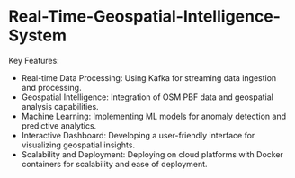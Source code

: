 # Real-Time-Geospatial-Intelligence-System
Key Features:

* Real-time Data Processing: Using Kafka for streaming data ingestion and processing.
* Geospatial Intelligence: Integration of OSM PBF data and geospatial analysis capabilities.
* Machine Learning: Implementing ML models for anomaly detection and predictive analytics.
* Interactive Dashboard: Developing a user-friendly interface for visualizing geospatial insights.
* Scalability and Deployment: Deploying on cloud platforms with Docker containers for scalability and ease of deployment. 
